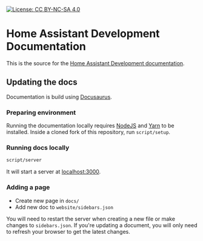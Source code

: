 [![License: CC BY-NC-SA 4.0](https://img.shields.io/badge/License-CC%20BY--NC--SA%204.0-lightgrey.svg)](https://creativecommons.org/licenses/by-nc-sa/4.0/)

# Home Assistant Development Documentation

This is the source for the [Home Assistant Development documentation](https://developers.home-assistant.io).

## Updating the docs

Documentation is build using [Docusaurus](https://docusaurus.io/docs/en/doc-markdown.html).

### Preparing environment

Running the documentation locally requires [NodeJS](https://nodejs.org/en/) and [Yarn](https://yarnpkg.com/) to be installed. Inside a cloned fork of this repository, run `script/setup`.

### Running docs locally

```bash
script/server
```

It will start a server at [localhost:3000](http://localhost:3000).

### Adding a page

 - Create new page in `docs/`
 - Add new doc to `website/sidebars.json`

You will need to restart the server when creating a new file or make changes to `sidebars.json`. If you're updating a document, you will only need to refresh your browser to get the latest changes.
